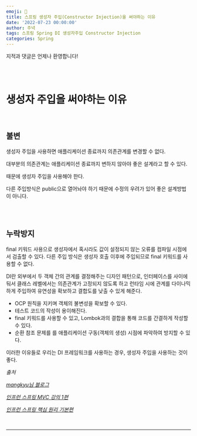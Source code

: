 ```yaml
---
emoji: 🔮
title: 스프링 생성자 주입(Constructor Injection)을 써야하는 이유
date: '2022-07-23 00:00:00'
author: 주녁
tags: 스프링 Spring DI 생성자주입 Constructor Injection
categories: Spring
---
```


지적과 댓글은 언제나 환영합니다!

<br/><br/>

# 생성자 주입을 써야하는 이유

<br/>

## **불변**

생성자 주입을 사용하면 애플리케이션 종료까지 의존관계를 변경할 수 없다.

대부분의 의존관계는 애플리케이션 종료까지 변하지 않아야 좋은 설계라고 할 수 있다.

때문에 생성자 주입을 사용해야 한다.

다른 주입방식은 public으로 열어놔야 하기 때문에 수정의 우려가 있어 좋은 설계방법이 아니다.

<br/><br/>

## **누락방지**

final 키워드 사용으로 생성자에서 혹시라도 값이 설정되지 않는 오류를 컴파일 시점에서 검출할 수 있다. 다른 주입 방식은 생성자 호출 이후에 주입되므로 final 키워드를 사용할 수 없다.

DI란 외부에서 두 객체 간의 관계를 결정해주는 디자인 패턴으로, 인터페이스를 사이에 둬서 클래스 레벨에서는 의존관계가 고정되지 않도록 하고 런타임 시에 관계를 다이나믹하게 주입하여 유연성을 확보하고 결합도를 낮출 수 있게 해준다.

- OCP 원칙을 지키며 객체의 불변성을 확보할 수 있다.
- 테스트 코드의 작성이 용이해진다.
- final 키워드를 사용할 수 있고, Lombok과의 결합을 통해 코드를 간결하게 작성할 수 있다.
- 순환 참조 문제를 를 애플리케이션 구동(객체의 생성) 시점에 파악하여 방지할 수 있다.

이러한 이유들로 우리는 DI 프레임워크를 사용하는 경우, 생성자 주입을 사용하는 것이 좋다.

_출처_

_[mangkyu님 블로그](https://mangkyu.tistory.com/125)_

_[인프런 스프링 MVC 강의 1편](https://www.inflearn.com/course/%EC%8A%A4%ED%94%84%EB%A7%81-mvc-1#)_

_[인프런 스프링 핵심 원리 기본편](https://www.inflearn.com/course/%EC%8A%A4%ED%94%84%EB%A7%81-%ED%95%B5%EC%8B%AC-%EC%9B%90%EB%A6%AC-%EA%B8%B0%EB%B3%B8%ED%8E%B8/)_

<br/>

---

```toc

```
